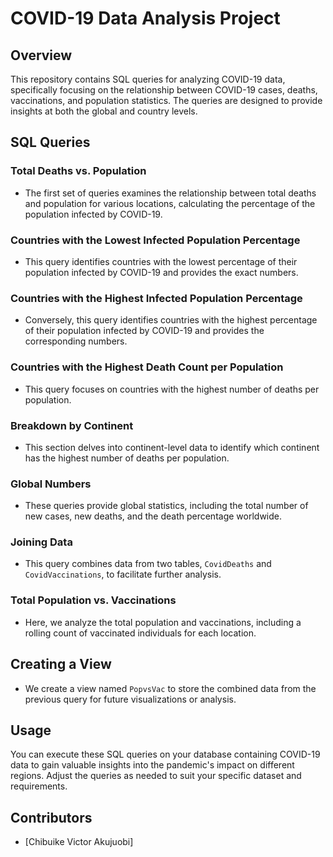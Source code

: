# COVID-19 Data Analysis Project

## Overview
This repository contains SQL queries for analyzing COVID-19 data, specifically focusing on the relationship between COVID-19 cases, deaths, vaccinations, and population statistics. The queries are designed to provide insights at both the global and country levels.

## SQL Queries

### Total Deaths vs. Population
- The first set of queries examines the relationship between total deaths and population for various locations, calculating the percentage of the population infected by COVID-19.

### Countries with the Lowest Infected Population Percentage
- This query identifies countries with the lowest percentage of their population infected by COVID-19 and provides the exact numbers.

### Countries with the Highest Infected Population Percentage
- Conversely, this query identifies countries with the highest percentage of their population infected by COVID-19 and provides the corresponding numbers.

### Countries with the Highest Death Count per Population
- This query focuses on countries with the highest number of deaths per population.

### Breakdown by Continent
- This section delves into continent-level data to identify which continent has the highest number of deaths per population.

### Global Numbers
- These queries provide global statistics, including the total number of new cases, new deaths, and the death percentage worldwide.

### Joining Data
- This query combines data from two tables, `CovidDeaths` and `CovidVaccinations`, to facilitate further analysis.

### Total Population vs. Vaccinations
- Here, we analyze the total population and vaccinations, including a rolling count of vaccinated individuals for each location.

## Creating a View
- We create a view named `PopvsVac` to store the combined data from the previous query for future visualizations or analysis.

## Usage
You can execute these SQL queries on your database containing COVID-19 data to gain valuable insights into the pandemic's impact on different regions. Adjust the queries as needed to suit your specific dataset and requirements.

## Contributors
- [Chibuike Victor Akujuobi]
